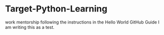 # Target-Python-Learning
work mentorship
following the instructions in the Hello World GitHub Guide I am writing this as a test.
